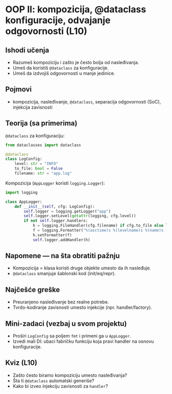 # OOP II: kompozicija, @dataclass konfiguracije, odvajanje odgovornosti (L10)

## Ishodi učenja
- Razumeš kompoziciju i zašto je često bolja od nasleđivanja.
- Umeš da koristiš `@dataclass` za konfiguracije.
- Umeš da izdvojiš odgovornosti u manje jedinice.

## Pojmovi
- kompozicija, nasleđivanje, `@dataclass`, separacija odgovornosti (SoC), injekcija zavisnosti

## Teorija (sa primerima)

`@dataclass` za konfiguraciju:
```python
from dataclasses import dataclass

@dataclass
class LogConfig:
    level: str = "INFO"
    to_file: bool = False
    filename: str = "app.log"
```

Kompozicija (`AppLogger` koristi `logging.Logger`):
```python
import logging

class AppLogger:
    def __init__(self, cfg: LogConfig):
        self.logger = logging.getLogger("app")
        self.logger.setLevel(getattr(logging, cfg.level))
        if not self.logger.handlers:
            h = logging.FileHandler(cfg.filename) if cfg.to_file else logging.StreamHandler()
            f = logging.Formatter("%(asctime)s %(levelname)s %(name)s - %(message)s")
            h.setFormatter(f)
            self.logger.addHandler(h)
```


## Napomene — na šta obratiti pažnju
- Kompozicija = klasa koristi druge objekte umesto da ih nasleđuje.
- `@dataclass` smanjuje šablonski kod (init/eq/repr).

## Najčešće greške
- Preuranjeno nasleđivanje bez realne potrebe.
- Tvrdo-kodiranje zavisnosti umesto injekcije (npr. handler/factory).

## Mini-zadaci (vezbaj u svom projektu)
- Proširi `LogConfig` sa poljem `fmt` i primeni ga u `AppLogger`.
- Izvedi mali DI: ubaci fabričku funkciju koja pravi handler na osnovu konfiguracije.

## Kviz (L10)
- Zašto često biramo kompoziciju umesto nasleđivanja?
- Šta ti `@dataclass` automatski generiše?
- Kako bi izveo injekciju zavisnosti za `handler`?


